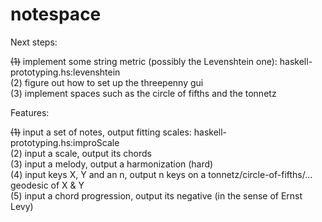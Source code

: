# notespace

Next steps:

~~(1)~~ implement some string metric (possibly the Levenshtein one): haskell-prototyping.hs:levenshtein  
(2) figure out how to set up the threepenny gui  
(3) implement spaces such as the circle of fifths and the tonnetz  

Features:

~~(1)~~ input a set of notes, output fitting scales: haskell-prototyping.hs:improScale  
(2) input a scale, output its chords  
(3) input a melody, output a harmonization (hard)  
(4) input keys X, Y and an n, output n keys on a tonnetz/circle-of-fifths/... geodesic of X & Y  
(5) input a chord progression, output its negative (in the sense of Ernst Levy)  
